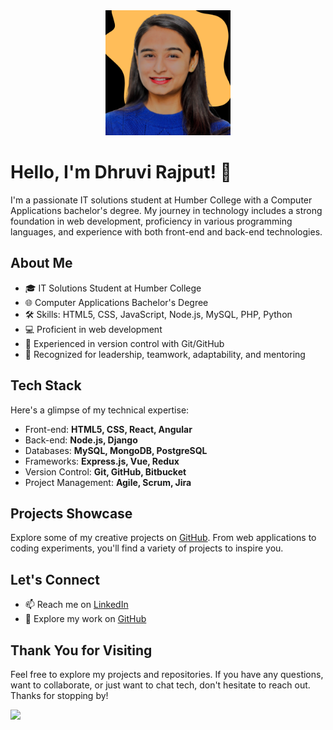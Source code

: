 <div align="center">
  <img src="https://github.com/DhruviRajput12/DhruviRajput12/blob/main/Untitled%20design%20(1).png" alt="Dhruvi Rajput" width="200"/>
</div>

# Hello, I'm Dhruvi Rajput! 👋

I'm a passionate IT solutions student at Humber College with a Computer Applications bachelor's degree. My journey in technology includes a strong foundation in web development, proficiency in various programming languages, and experience with both front-end and back-end technologies.

## About Me

- 🎓 IT Solutions Student at Humber College
- 🌐 Computer Applications Bachelor's Degree
- 🛠️ Skills: HTML5, CSS, JavaScript, Node.js, MySQL, PHP, Python
- 💻 Proficient in web development
- 🔄 Experienced in version control with Git/GitHub
- 🌟 Recognized for leadership, teamwork, adaptability, and mentoring

## Tech Stack

Here's a glimpse of my technical expertise:

- Front-end: **HTML5, CSS, React, Angular**
- Back-end: **Node.js, Django**
- Databases: **MySQL, MongoDB, PostgreSQL**
- Frameworks: **Express.js, Vue, Redux**
- Version Control: **Git, GitHub, Bitbucket**
- Project Management: **Agile, Scrum, Jira**

## Projects Showcase

Explore some of my creative projects on [GitHub](https://github.com/DhruviRajput12). From web applications to coding experiments, you'll find a variety of projects to inspire you.

## Let's Connect

- 📫 Reach me on [LinkedIn](https://www.linkedin.com/in/dhruvi-rajput/)
- 💼 Explore my work on [GitHub](https://github.com/DhruviRajput12)

## Thank You for Visiting

Feel free to explore my projects and repositories. If you have any questions, want to collaborate, or just want to chat tech, don't hesitate to reach out. Thanks for stopping by!


<a href="https://visitcount.itsvg.in">
  <img src="https://visitcount.itsvg.in/api?id=DhruviRajput12&label=Profile%20Views&color=6&icon=3&pretty=true" />
</a>
